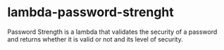 # lambda-password-strenght
Password Strength is a lambda that validates the security of a password and returns whether it is valid or not and its level of security.
